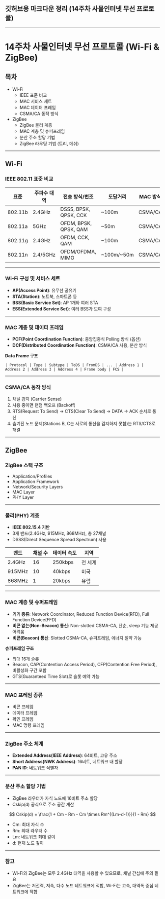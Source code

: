 ## 깃허브용 마크다운 정리 (14주차 사물인터넷 무선 프로토콜)

---

# 14주차 사물인터넷 무선 프로토콜 (Wi-Fi & ZigBee)

## 목차
- Wi-Fi
  - IEEE 표준 비교
  - MAC 서비스 세트
  - MAC 데이터 프레임
  - CSMA/CA 동작 방식
- ZigBee
  - ZigBee 물리 계층
  - MAC 계층 및 슈퍼프레임
  - 분산 주소 할당 기법
  - ZigBee 라우팅 기법 (트리, 메쉬)

---

## Wi-Fi

### IEEE 802.11 표준 비교

| 표준      | 주파수 대역           | 전송 방식/변조         | 도달거리 | MAC 방식  |
|-----------|----------------------|-----------------------|----------|-----------|
| 802.11b   | 2.4GHz               | DSSS, BPSK, QPSK, CCK | ~100m    | CSMA/CA   |
| 802.11a   | 5GHz                 | OFDM, BPSK, QPSK, QAM | ~50m     | CSMA/CA   |
| 802.11g   | 2.4GHz               | OFDM, CCK, QAM        | ~100m    | CSMA/CA   |
| 802.11n   | 2.4/5GHz             | OFDM/OFDMA, MIMO      | ~100m/~50m | CSMA/CA |

---

### Wi-Fi 구성 및 서비스 세트

- **AP(Access Point)**: 유무선 공유기  
- **STA(Station)**: 노트북, 스마트폰 등  
- **BSS(Basic Service Set)**: AP 1개와 여러 STA  
- **ESS(Extended Service Set)**: 여러 BSS가 모여 구성

---

### MAC 계층 및 데이터 프레임

- **PCF(Point Coordination Function)**: 중앙집중식 Polling 방식 (옵션)
- **DCF(Distributed Coordination Function)**: CSMA/CA 사용, 분산 방식

**Data Frame 구조**
```
| Protocol | Type | Subtype | ToDS | FromDS | ... | Address 1 | Address 2 | Address 3 | Address 4 | Frame body | FCS |
```

---

### CSMA/CA 동작 방식

1. 채널 감지 (Carrier Sense)
2. 사용 중이면 랜덤 백오프 (Backoff)
3. RTS(Request To Send) → CTS(Clear To Send) → DATA → ACK 순서로 통신
4. 숨겨진 노드 문제(Stations B, C는 서로의 통신을 감지하지 못함)는 RTS/CTS로 해결

---

## ZigBee

### ZigBee 스택 구조

- Application/Profiles
- Application Framework
- Network/Security Layers
- MAC Layer
- PHY Layer

---

### 물리(PHY) 계층

- **IEEE 802.15.4 기반**
- 3개 밴드(2.4GHz, 915MHz, 868MHz), 총 27채널
- DSSS(Direct Sequence Spread Spectrum) 사용

| 밴드      | 채널 수 | 데이터 속도 | 지역    |
|-----------|--------|-------------|---------|
| 2.4GHz    | 16     | 250kbps     | 전 세계 |
| 915MHz    | 10     | 40kbps      | 미국    |
| 868MHz    | 1      | 20kbps      | 유럽    |

---

### MAC 계층 및 슈퍼프레임

- **기기 종류**: Network Coordinator, Reduced Function Device(RFD), Full Function Device(FFD)
- **비콘 없는(Non-Beacon) 통신**: Non-slotted CSMA-CA, 단순, sleep 기능 제공 어려움
- **비콘(Beacon) 통신**: Slotted CSMA-CA, 슈퍼프레임, 에너지 절약 가능

**슈퍼프레임 구조**
- 최대 16개 슬롯
- Beacon, CAP(Contention Access Period), CFP(Contention Free Period), 비활성화 구간 포함
- GTS(Guaranteed Time Slot)로 슬롯 예약 가능

---

### MAC 프레임 종류

- 비콘 프레임
- 데이터 프레임
- 확인 프레임
- MAC 명령 프레임

---

### ZigBee 주소 체계

- **Extended Address(IEEE Address)**: 64비트, 고유 주소
- **Short Address(NWK Address)**: 16비트, 네트워크 내 할당
- **PAN ID**: 네트워크 식별자

---

### 분산 주소 할당 기법

- ZigBee 라우터가 자식 노드에 16비트 주소 할당
- Cskip(d) 공식으로 주소 공간 계산

$$
Cskip(d) = \frac{1 + Cm - Rm - Cm \times Rm^{(Lm-d-1)}}{1 - Rm}
$$

- Cm: 최대 자식 수  
- Rm: 최대 라우터 수  
- Lm: 네트워크 최대 깊이  
- d: 현재 노드 깊이

---

### 참고

- Wi-Fi와 ZigBee는 모두 2.4GHz 대역을 사용할 수 있으므로, 채널 간섭에 주의 필요
- ZigBee는 저전력, 저속, 다수 노드 네트워크에 적합, Wi-Fi는 고속, 대역폭 중심 네트워크에 적합

